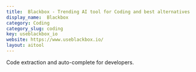 ```yaml
---
title:  Blackbox - Trending AI tool for Coding and best alternatives
display_name:  Blackbox
category: Coding
category_slug: coding
key: useblackbox_io
website: https://www.useblackbox.io/
layout: aitool
---
```


Code extraction and auto-complete for developers.
